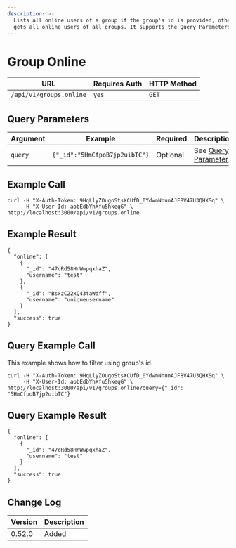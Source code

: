 ```yaml
---
description: >-
  Lists all online users of a group if the group's id is provided, otherwise it
  gets all online users of all groups. It supports the Query Parameters only.
---
```


# Group Online

| URL                     | Requires Auth | HTTP Method |
| ----------------------- | ------------- | ----------- |
| `/api/v1/groups.online` | `yes`         | `GET`       |

## Query Parameters

| Argument | Example                       | Required | Description                                         |
| -------- | ----------------------------- | -------- | --------------------------------------------------- |
| `query`  | `{"_id":"5HmCfpoB7jp2uibTC"}` | Optional | See [Query Parameters](../../../#query-parameters). |

## Example Call

```
curl -H "X-Auth-Token: 9HqLlyZOugoStsXCUfD_0YdwnNnunAJF8V47U3QHXSq" \
     -H "X-User-Id: aobEdbYhXfu5hkeqG" \
http://localhost:3000/api/v1/groups.online
```

## Example Result

```
{
  "online": [
    {
      "_id": "47cRd58HnWwpqxhaZ",
      "username": "test"
    },
    {
      "_id": "BsxzC22xQ43taWdff",
      "username": "uniqueusername"
    }
  ],
  "success": true
}
```

## Query Example Call

This example shows how to filter using group's id.

```
curl -H "X-Auth-Token: 9HqLlyZOugoStsXCUfD_0YdwnNnunAJF8V47U3QHXSq" \
     -H "X-User-Id: aobEdbYhXfu5hkeqG" \
http://localhost:3000/api/v1/groups.online?query={"_id": "5HmCfpoB7jp2uibTC"}
```

## Query Example Result

```
{
  "online": [
    {
      "_id": "47cRd58HnWwpqxhaZ",
      "username": "test"
    }
  ],
  "success": true
}
```

## Change Log

| Version | Description |
| ------- | ----------- |
| 0.52.0  | Added       |
